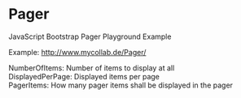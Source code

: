 Pager
=====

JavaScript Bootstrap Pager Playground Example

Example: <a href="http://www.mycollab.de/Pager/" target="blank">http://www.mycollab.de/Pager/</a>

NumberOfItems: Number of items to display at all<br/>
DisplayedPerPage: Displayed items per page<br/> 
PagerItems: How many pager items shall be displayed in the pager<br/>


